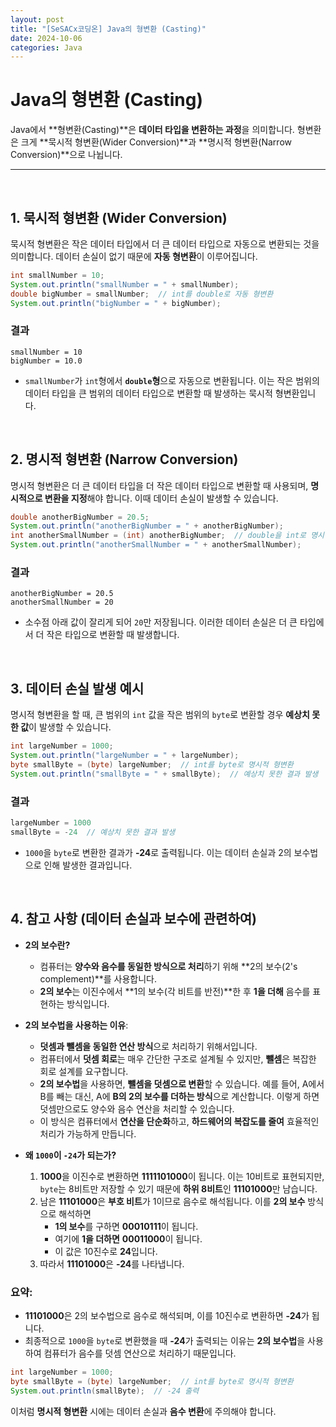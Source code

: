 ```yaml
---
layout: post  
title: "[SeSACx코딩온] Java의 형변환 (Casting)"  
date: 2024-10-06
categories: Java  
---
```


# Java의 형변환 (Casting)

Java에서 **형변환(Casting)**은 **데이터 타입을 변환하는 과정**을 의미합니다. 형변환은 크게 **묵시적 형변환(Wider Conversion)**과 **명시적 형변환(Narrow Conversion)**으로 나뉩니다.

<hr><br>

## 1. 묵시적 형변환 (Wider Conversion)

묵시적 형변환은 작은 데이터 타입에서 더 큰 데이터 타입으로 자동으로 변환되는 것을 의미합니다. 데이터 손실이 없기 때문에 **자동 형변환**이 이루어집니다.

```java
int smallNumber = 10;
System.out.println("smallNumber = " + smallNumber);
double bigNumber = smallNumber;  // int를 double로 자동 형변환
System.out.println("bigNumber = " + bigNumber);
```

### 결과
```
smallNumber = 10
bigNumber = 10.0
```

- `smallNumber`가 `int`형에서 **`double`형**으로 자동으로 변환됩니다. 이는 작은 범위의 데이터 타입을 큰 범위의 데이터 타입으로 변환할 때 발생하는 묵시적 형변환입니다.

<br>

## 2. 명시적 형변환 (Narrow Conversion)

명시적 형변환은 더 큰 데이터 타입을 더 작은 데이터 타입으로 변환할 때 사용되며, **명시적으로 변환을 지정**해야 합니다. 이때 데이터 손실이 발생할 수 있습니다.

```java
double anotherBigNumber = 20.5;
System.out.println("anotherBigNumber = " + anotherBigNumber);
int anotherSmallNumber = (int) anotherBigNumber;  // double을 int로 명시적 형변환
System.out.println("anotherSmallNumber = " + anotherSmallNumber);
```

### 결과
```
anotherBigNumber = 20.5
anotherSmallNumber = 20
```

- 소수점 아래 값이 잘리게 되어 `20`만 저장됩니다. 이러한 데이터 손실은 더 큰 타입에서 더 작은 타입으로 변환할 때 발생합니다.

<br>

## 3. 데이터 손실 발생 예시

명시적 형변환을 할 때, 큰 범위의 `int` 값을 작은 범위의 `byte`로 변환할 경우 **예상치 못한 값**이 발생할 수 있습니다.

```java
int largeNumber = 1000;
System.out.println("largeNumber = " + largeNumber);
byte smallByte = (byte) largeNumber;  // int를 byte로 명시적 형변환
System.out.println("smallByte = " + smallByte);  // 예상치 못한 결과 발생
```

### 결과
```java
largeNumber = 1000
smallByte = -24  // 예상치 못한 결과 발생
```

- `1000`을 `byte`로 변환한 결과가 **-24**로 출력됩니다. 이는 데이터 손실과 2의 보수법으로 인해 발생한 결과입니다.

<br>

## 4. 참고 사항 (데이터 손실과 보수에 관련하여)

- **2의 보수란?**
  - 컴퓨터는 **양수와 음수를 동일한 방식으로 처리**하기 위해 **2의 보수(2's complement)**를 사용합니다. 
  - **2의 보수**는 이진수에서 **1의 보수(각 비트를 반전)**한 후 **1을 더해** 음수를 표현하는 방식입니다.

- **2의 보수법을 사용하는 이유**:
  - **덧셈과 뺄셈을 동일한 연산 방식**으로 처리하기 위해서입니다.
  - 컴퓨터에서 **덧셈 회로**는 매우 간단한 구조로 설계될 수 있지만, **뺄셈**은 복잡한 회로 설계를 요구합니다. 
  - **2의 보수법**을 사용하면, **뺄셈을 덧셈으로 변환**할 수 있습니다. 예를 들어, A에서 B를 빼는 대신, A에 **B의 2의 보수를 더하는 방식**으로 계산합니다. 이렇게 하면 덧셈만으로도 양수와 음수 연산을 처리할 수 있습니다.
  - 이 방식은 컴퓨터에서 **연산을 단순화**하고, **하드웨어의 복잡도를 줄여** 효율적인 처리가 가능하게 만듭니다.

- **왜 `1000`이 `-24`가 되는가?**
  1. **1000**을 이진수로 변환하면 **1111101000**이 됩니다. 이는 10비트로 표현되지만, `byte`는 8비트만 저장할 수 있기 때문에 **하위 8비트**인 **11101000**만 남습니다.
  2. 남은 **11101000**은 **부호 비트**가 1이므로 음수로 해석됩니다. 이를 **2의 보수** 방식으로 해석하면
     - **1의 보수**를 구하면 **00010111**이 됩니다.
     - 여기에 **1을 더하면** **00011000**이 됩니다.
     - 이 값은 10진수로 **24**입니다.
  3. 따라서 **11101000**은 **-24**를 나타냅니다.

### 요약:
- **11101000**은 2의 보수법으로 음수로 해석되며, 이를 10진수로 변환하면 **-24**가 됩니다.
- 최종적으로 `1000`을 `byte`로 변환했을 때 **-24**가 출력되는 이유는 **2의 보수법**을 사용하여 컴퓨터가 음수를 덧셈 연산으로 처리하기 때문입니다.

```java
int largeNumber = 1000;
byte smallByte = (byte) largeNumber;  // int를 byte로 명시적 형변환
System.out.println(smallByte);  // -24 출력
```

이처럼 **명시적 형변환** 시에는 데이터 손실과 **음수 변환**에 주의해야 합니다.